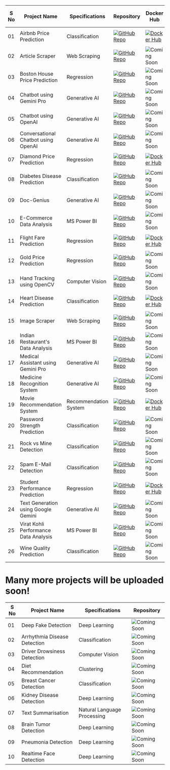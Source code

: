 | S No | Project Name | Specifications | Repository | Docker Hub | End-to-End |
| ------------ | -------------- | ---------- | --------- | --------- | --------- |
| 01 | Airbnb Price Prediction | Classification | [![GitHub Repo](https://img.shields.io/badge/GitHub-Repo-blue.svg)](https://github.com/KalyanMurapaka45/End-to-End-Airbnb-Price-Prediction) | [![Docker Hub](https://img.shields.io/badge/Docker%20Hub-Repo-green.svg)](https://hub.docker.com/repository/docker/kalyan45/airbnb-app/general) | <p align="center">✔</p> |
| 02 | Article Scraper | Web Scraping | [![GitHub Repo](https://img.shields.io/badge/GitHub-Repo-blue.svg)](https://github.com/KalyanMurapaka45/Article-Web-Scraping) | ![Coming Soon](https://img.shields.io/badge/Coming-Soon-orange.svg) |
| 03 | Boston House Price Prediction | Regression | [![GitHub Repo](https://img.shields.io/badge/GitHub-Repo-blue.svg)](https://github.com/KalyanMurapaka45/House-Price-Prediction) | ![Coming Soon](https://img.shields.io/badge/Coming-Soon-orange.svg) | <p align="center">✔</p> |
| 04 | Chatbot using Gemini Pro | Generative AI | [![GitHub Repo](https://img.shields.io/badge/GitHub-Repo-blue.svg)](https://github.com/KalyanMurapaka45/Gemini-ChatBot) | ![Coming Soon](https://img.shields.io/badge/Coming-Soon-orange.svg) |
| 05 | Chatbot using OpenAI | Generative AI | [![GitHub Repo](https://img.shields.io/badge/GitHub-Repo-blue.svg)](https://github.com/KalyanMurapaka45/Chatbot-Using-Langchain) | ![Coming Soon](https://img.shields.io/badge/Coming-Soon-orange.svg) |
| 06 | Conversational Chatbot using OpenAI | Generative AI | [![GitHub Repo](https://img.shields.io/badge/GitHub-Repo-blue.svg)](https://github.com/KalyanMurapaka45/Conversational-Chatbot-using-Langchain) | ![Coming Soon](https://img.shields.io/badge/Coming-Soon-orange.svg) |
| 07 | Diamond Price Prediction | Regression | [![GitHub Repo](https://img.shields.io/badge/GitHub-Repo-blue.svg)](https://github.com/KalyanMurapaka45/Getting-Started-with-Gemini) | [![Docker Hub](https://img.shields.io/badge/Docker%20Hub-Repo-green.svg)](https://hub.docker.com/repository/docker/kalyan45/diamond-app/general) | <p align="center">✔</p> |
| 08 | Diabetes Disease Prediction | Classification | [![GitHub Repo](https://img.shields.io/badge/GitHub-Repo-blue.svg)](https://github.com/KalyanMurapaka45/Diabetes-Prediction-using-Machine-Learning) | ![Coming Soon](https://img.shields.io/badge/Coming-Soon-orange.svg) |
| 09 | Doc-Genius | Generative AI | [![GitHub Repo](https://img.shields.io/badge/GitHub-Repo-blue.svg)](https://github.com/KalyanMurapaka45/DocGenius-Revolutionizing-PDFs-with-AI) | ![Coming Soon](https://img.shields.io/badge/Coming-Soon-orange.svg) |
| 10 | E-Commerce Data Analysis | MS Power BI | [![GitHub Repo](https://img.shields.io/badge/GitHub-Repo-blue.svg)](https://github.com/KalyanMurapaka45/E-Commerce-Data-Analysis) | ![Coming Soon](https://img.shields.io/badge/Coming-Soon-orange.svg) |
| 11 | Flight Fare Prediction | Regression | [![GitHub Repo](https://img.shields.io/badge/GitHub-Repo-blue.svg)](https://github.com/KalyanMurapaka45/Flight-Fare-Prediction) | [![Docker Hub](https://img.shields.io/badge/Docker%20Hub-Repo-green.svg)](https://hub.docker.com/repository/docker/kalyan45/flight-app/general) | <p align="center">✔</p> |
| 12 | Gold Price Prediction | Regression | [![GitHub Repo](https://img.shields.io/badge/GitHub-Repo-blue.svg)](https://github.com/KalyanMurapaka45/Gold-Price-Prediction) | ![Coming Soon](https://img.shields.io/badge/Coming-Soon-orange.svg) |
| 13 | Hand Tracking using OpenCV | Computer Vision | [![GitHub Repo](https://img.shields.io/badge/GitHub-Repo-blue.svg)](https://github.com/KalyanMurapaka45/Hand-Tracking-Using-Opencv) | ![Coming Soon](https://img.shields.io/badge/Coming-Soon-orange.svg) |
| 14 | Heart Disease Prediction | Classification | [![GitHub Repo](https://img.shields.io/badge/GitHub-Repo-blue.svg)](https://github.com/KalyanMurapaka45/Heart-Disease-Prediction) | [![Docker Hub](https://img.shields.io/badge/Docker%20Hub-Repo-green.svg)](https://hub.docker.com/repository/docker/kalyan45/heart-app/general) | <p align="center">✔</p> |
| 15 | Image Scraper | Web Scraping | [![GitHub Repo](https://img.shields.io/badge/GitHub-Repo-blue.svg)](https://github.com/KalyanMurapaka45/End-to-End-Image-Scraping) | ![Coming Soon](https://img.shields.io/badge/Coming-Soon-orange.svg) |
| 16 | Indian Restaurant's Data Analysis | MS Power BI | [![GitHub Repo](https://img.shields.io/badge/GitHub-Repo-blue.svg)](https://github.com/KalyanMurapaka45/Indian-Restaurants-Data-Analysis) | ![Coming Soon](https://img.shields.io/badge/Coming-Soon-orange.svg) |
| 17 | Medical Assistant using Gemini Pro | Generative AI | [![GitHub Repo](https://img.shields.io/badge/GitHub-Repo-blue.svg)](https://github.com/KalyanMurapaka45/Medical-Assisstant) | ![Coming Soon](https://img.shields.io/badge/Coming-Soon-orange.svg) |
| 18 | Medicine Recognition System | Generative AI | [![GitHub Repo](https://img.shields.io/badge/GitHub-Repo-blue.svg)](https://github.com/KalyanMurapaka45/Medicine-Recognition-System) | ![Coming Soon](https://img.shields.io/badge/Coming-Soon-orange.svg) |
| 19 | Movie Recommendation System | Recommendation System | [![GitHub Repo](https://img.shields.io/badge/GitHub-Repo-blue.svg)](https://github.com/KalyanMurapaka45/End-to-End-Movie-Recommendation-System) | [![Docker Hub](https://img.shields.io/badge/Docker%20Hub-Repo-green.svg)](https://hub.docker.com/repository/docker/kalyan45/movierecommend-app/general) | <p align="center">✔</p> |
| 20 | Password Strength Prediction | Classification | [![GitHub Repo](https://img.shields.io/badge/GitHub-Repo-blue.svg)](https://github.com/KalyanMurapaka45/Checking-Password-Strength-using-Machine-Learning) | ![Coming Soon](https://img.shields.io/badge/Coming-Soon-orange.svg) |
| 21 | Rock vs Mine Detection | Classification | [![GitHub Repo](https://img.shields.io/badge/GitHub-Repo-blue.svg)](https://github.com/KalyanMurapaka45/Rock-and-Mine-Detection) | ![Coming Soon](https://img.shields.io/badge/Coming-Soon-orange.svg) |
| 22 | Spam E-Mail Detection | Classification | [![GitHub Repo](https://img.shields.io/badge/GitHub-Repo-blue.svg)](https://github.com/KalyanMurapaka45/Spam-Email-Detection) | ![Coming Soon](https://img.shields.io/badge/Coming-Soon-orange.svg) |
| 23 | Student Performance Prediction | Regression | [![GitHub Repo](https://img.shields.io/badge/GitHub-Repo-blue.svg)](https://github.com/KalyanMurapaka45/Student-Perfomance-Prediction) | [![Docker Hub](https://img.shields.io/badge/Docker%20Hub-Repo-green.svg)](https://hub.docker.com/repository/docker/kalyan45/student-app/general) | <p align="center">✔</p> |
| 24 | Text Generation using Google Gemini | Generative AI | [![GitHub Repo](https://img.shields.io/badge/GitHub-Repo-blue.svg)](https://github.com/KalyanMurapaka45/Getting-Started-with-Gemini) | ![Coming Soon](https://img.shields.io/badge/Coming-Soon-orange.svg) |
| 25 | Virat Kohli Performance Data Analysis | MS Power BI | [![GitHub Repo](https://img.shields.io/badge/GitHub-Repo-blue.svg)](https://github.com/KalyanMurapaka45/Virat-Kohli-Score-Analytics) | ![Coming Soon](https://img.shields.io/badge/Coming-Soon-orange.svg) |
| 26 | Wine Quality Prediction | Classification | [![GitHub Repo](https://img.shields.io/badge/GitHub-Repo-blue.svg)](https://github.com/KalyanMurapaka45/Wine-Quality-Prediction) | ![Coming Soon](https://img.shields.io/badge/Coming-Soon-orange.svg) |


# Many more projects will be uploaded soon!

| S No | Project Name | Specifications | Repository |
| ---- | ------------ | --------------- | ---------- |
| 01    | Deep Fake Detection | Deep Learning | ![Coming Soon](https://img.shields.io/badge/Coming-Soon-orange.svg) |
| 02    | Arrhythmia Disease Detection | Classification | ![Coming Soon](https://img.shields.io/badge/Coming-Soon-orange.svg) |
| 03    | Driver Drowsiness Detection | Computer Vision | ![Coming Soon](https://img.shields.io/badge/Coming-Soon-orange.svg) |
| 04    | Diet Recommendation | Clustering | ![Coming Soon](https://img.shields.io/badge/Coming-Soon-orange.svg) |
| 05    | Breast Cancer Detection | Classification | ![Coming Soon](https://img.shields.io/badge/Coming-Soon-orange.svg) |
| 06    | Kidney Disease Detection | Deep Learning | ![Coming Soon](https://img.shields.io/badge/Coming-Soon-orange.svg) |
| 07    | Text Summarisation | Natural Language Processing | ![Coming Soon](https://img.shields.io/badge/Coming-Soon-orange.svg) |
| 08    | Brain Tumor Detection | Deep Learning | ![Coming Soon](https://img.shields.io/badge/Coming-Soon-orange.svg) |
| 09    | Pneumonia Detection | Deep Learning | ![Coming Soon](https://img.shields.io/badge/Coming-Soon-orange.svg) |
| 10    | Realtime Face Detection | Deep Learning | ![Coming Soon](https://img.shields.io/badge/Coming-Soon-orange.svg) |
